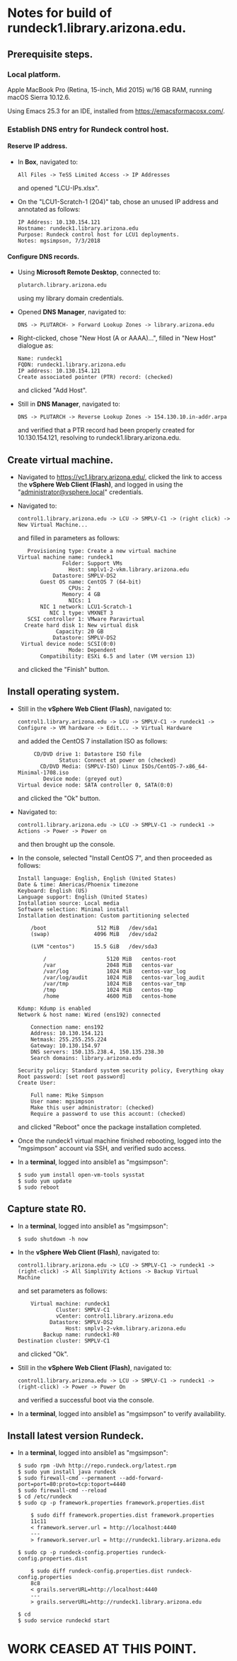 # Notes for build of rundeck1.library.arizona.edu.

## Prerequisite steps.

### Local platform.

Apple MacBook Pro (Retina, 15-inch, Mid 2015) w/16 GB RAM, running
macOS Sierra 10.12.6.

Using Emacs 25.3 for an IDE, installed from https://emacsformacosx.com/.

### Establish DNS entry for Rundeck control host.

#### Reserve IP address.

*   In **Box**, navigated to:

        All Files -> TeSS Limited Access -> IP Addresses
		
	and opened "LCU-IPs.xlsx".
	
*   On the "LCU1-Scratch-1 (204)" tab, chose an unused IP address and
    annotated as follows:
	
	    IP Address: 10.130.154.121
		Hostname: rundeck1.library.arizona.edu
		Purpose: Rundeck control host for LCU1 deployments.
		Notes: mgsimpson, 7/3/2018

#### Configure DNS records.

*   Using **Microsoft Remote Desktop**, connected to:

        plutarch.library.arizona.edu
		
	using my library domain credentials.
	
*   Opened **DNS Manager**, navigated to:

        DNS -> PLUTARCH- > Forward Lookup Zones -> library.arizona.edu
	
*   Right-clicked, chose "New Host (A or AAAA)...", filled in "New Host"
    dialogue as:
	
	    Name: rundeck1
		FQDN: rundeck1.library.arizona.edu
		IP address: 10.130.154.121
		Create associated pointer (PTR) record: (checked)
		
    and clicked "Add Host".
	
*   Still in **DNS Manager**, navigated to:

        DNS -> PLUTARCH -> Reverse Lookup Zones -> 154.130.10.in-addr.arpa
		
	and verified that a PTR record had been properly created for
    10.130.154.121, resolving to rundeck1.library.arizona.edu.
	
## Create virtual machine.

*   Navigated to https://vc1.library.arizona.edu/, clicked the
    link to access the **vSphere Web Client (Flash)**, and logged in
    using the "administrator@vsphere.local" credentials.
	
*   Navigated to:

        control1.library.arizona.edu -> LCU -> SMPLV-C1 -> (right click) -> New Virtual Machine...
	
	and filled in parameters as follows:

           Provisioning type: Create a new virtual machine
        Virtual machine name: rundeck1
                      Folder: Support VMs
                        Host: smplv1-2-vkm.library.arizona.edu
                   Datastore: SMPLV-DS2
               Guest OS name: CentOS 7 (64-bit)
                        CPUs: 2
                      Memory: 4 GB
                        NICs: 1
               NIC 1 network: LCU1-Scratch-1
                  NIC 1 type: VMXNET 3
           SCSI controller 1: VMware Paravirtual
          Create hard disk 1: New virtual disk
                    Capacity: 20 GB
                   Datastore: SMPLV-DS2
         Virtual device node: SCSI(0:0)
                        Mode: Dependent
               Compatibility: ESXi 6.5 and later (VM version 13)

    and clicked the "Finish" button.

## Install operating system.

*   Still in the **vSphere Web Client (Flash)**, navigated to:

        control1.library.arizona.edu -> LCU -> SMPLV-C1 -> rundeck1 -> Configure -> VM hardware -> Edit... -> Virtual Hardware
		
	and added the CentOS 7 installation ISO as follows:
    
             CD/DVD drive 1: Datastore ISO file
                     Status: Connect at power on (checked)
               CD/DVD Media: (SMPLV-ISO) Linux ISOs/CentOS-7-x86_64-Minimal-1708.iso
                Device mode: (greyed out)
        Virtual device node: SATA controller 0, SATA(0:0)
        
    and clicked the "Ok" button.
	
*   Navigated to:
	
		control1.library.arizona.edu -> LCU -> SMPLV-C1 -> rundeck1 -> Actions -> Power -> Power on

    and then brought up the console.
	
*   In the console, selected "Install CentOS 7", and then proceeded as follows:

		Install language: English, English (United States)
        Date & time: Americas/Phoenix timezone
        Keyboard: English (US)
        Language support: English (United States)
        Installation source: Local media
        Software selection: Minimal install
        Installation destination: Custom partitioning selected

	        /boot                512 MiB   /dev/sda1
			(swap)              4096 MiB   /dev/sda2
			
			(LVM "centos")      15.5 GiB   /dev/sda3
			
			    /                   5120 MiB   centos-root
			    /var                2048 MiB   centos-var
			    /var/log            1024 MiB   centos-var_log
			    /var/log/audit      1024 MiB   centos-var_log_audit
			    /var/tmp            1024 MiB   centos-var_tmp
			    /tmp                1024 MiB   centos-tmp
			    /home               4600 MiB   centos-home
					
		Kdump: Kdump is enabled
		Network & host name: Wired (ens192) connected

		    Connection name: ens192
			Address: 10.130.154.121
			Netmask: 255.255.255.224
			Gateway: 10.130.154.97
			DNS servers: 150.135.238.4, 150.135.238.30
			Search domains: library.arizona.edu
				
		Security policy: Standard system security policy, Everything okay
		Root password: [set root password]
		Create User:
		
		    Full name: Mike Simpson
			User name: mgsimpson
			Make this user administrator: (checked)
			Require a password to use this account: (checked)

    and clicked "Reboot" once the package installation completed.

*   Once the rundeck1 virtual machine finished rebooting, logged into
    the "mgsimpson" account via SSH, and verified sudo access.
	
*   In a **terminal**, logged into ansible1 as "mgsimpson":

		$ sudo yum install open-vm-tools sysstat
        $ sudo yum update
		$ sudo reboot

## Capture state R0.

*   In a **terminal**, logged into ansible1 as "mgsimpson":

        $ sudo shutdown -h now
		
*   In the **vSphere Web Client (Flash)**, navigated to:

        control1.library.arizona.edu -> LCU -> SMPLV-C1 -> rundeck1 ->
        (right-click) -> All SimpliVity Actions -> Backup Virtual
		Machine
		
	and set parameters as follows:
	
	        Virtual machine: rundeck1
		            Cluster: SMPLV-C1
		            vCenter: control1.library.arizona.edu
		          Datastore: SMPLV-DS2
		               Host: smplv1-2-vkm.library.arizona.edu
		        Backup name: rundeck1-R0
		Destination cluster: SMPLV-C1
		
	and clicked "Ok".
		
*   Still in the **vSphere Web Client (Flash)**, navigated to:

        control1.library.arizona.edu -> LCU -> SMPLV-C1 -> rundeck1 ->
        (right-click) -> Power -> Power On

    and verified a successful boot via the console.
	
*   In a **terminal**, logged into ansible1 as "mgsimpson" to verify
    availability.
	
## Install latest version Rundeck.

*   In a **terminal**, logged into ansible1 as "mgsimpson":

        $ sudo rpm -Uvh http://repo.rundeck.org/latest.rpm
		$ sudo yum install java rundeck
        $ sudo firewall-cmd --permanent --add-forward-port=port=80:proto=tcp:toport=4440
		$ sudo firewall-cmd --reload
		$ cd /etc/rundeck
		$ sudo cp -p framework.properties framework.properties.dist

            $ sudo diff framework.properties.dist framework.properties
            11c11
            < framework.server.url = http://localhost:4440
            ---
            > framework.server.url = http://rundeck1.library.arizona.edu
			
		$ sudo cp -p rundeck-config.properties rundeck-config.properties.dist
		
		    $ sudo diff rundeck-config.properties.dist rundeck-config.properties
            8c8
            < grails.serverURL=http://localhost:4440
            ---
            > grails.serverURL=http://rundeck1.library.arizona.edu
			
		$ cd
		$ sudo service rundeckd start


# WORK CEASED AT THIS POINT.
